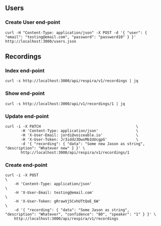 ## Users

### Create User end-point
```   
curl -H "Content-Type: application/json" -X POST -d '{ "user": { "email": "testing@email.com", "password": "password10" } }' http://localhost:3000/users.json
```   

## Recordings

### Index end-point
```   
curl -s http://localhost:3000/api/respira/v1/recordings | jq
```   

### Show end-point
```   
curl -s http://localhost:3000/api/v1/recordings/1 | jq
```   

### Update end-point
```   
curl -i -X PATCH                                           \
       -H 'Content-Type: application/json'                 \
       -H 'X-User-Email: jordi@voiceable.io'               \
       -H 'X-User-Token: Jr3iddz3DwsMb1UUcgpG'             \
       -d '{ "recording": { "data": "Some new Jason as string", "description": "Whatever new" } }' \
       http://localhost:3000/api/respira/v1/recordings/1 
```   
  
### Create end-point    
```   
curl -i -X POST                                                              \
    -H 'Content-Type: application/json'                                      \
    -H 'X-User-Email: testing@email.com'                                    \
    -H 'X-User-Token: gRrawVj5CvhUTtQoE_6W'                                  \
    -d '{ "recording": { "data": "Some Jason as string", "description": "Whatever", "confidence": "80", "speaker": "1" } }' \
    http://localhost:3000/api/respira/v1/recordings
```